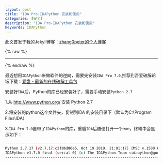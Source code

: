 ```yaml
---
layout: post
title: "IDA Pro-IDAPython 安装和使用"
categories: [安全]
description: "IDA Pro-IDAPython 安装和使用"
keywords: IDAPython
---
```


此文首发于我的Jekyll博客：[zhang0peter的个人博客](https://zhang0peter.com)         

{% raw %}
***          
{% endraw %}

最近想用`IDAPython`来做软件的逆向，需要先安装`IDA Pro 7.0`,推荐到吾爱破解论坛下载：[爱盘 - 最新的在线破解工具包](https://down.52pojie.cn/Tools/Disassemblers/)

安装好`IDA`后，Python的库已经安装好了，需要手动安装`Python 2.7`

1.从 http://www.python.org/ 安装 Python 2.7

2.将安装的python这个文件夹，复制到IDA 的安装目录下（默认为C:\Program Files\IDA）

3.`IDA Pro 7.0`自带了`IDAPython`的库，重启`IDA`后随便打开一个exe，终端中会显示如下：

```sh
---------------------------------------------------------------------------------------
Python 2.7.17 (v2.7.17:c2f86d86e6, Oct 19 2019, 21:01:17) [MSC v.1500 64 bit (AMD64)] 
IDAPython v1.7.0 final (serial 0) (c) The IDAPython Team <idapython@googlegroups.com>
---------------------------------------------------------------------------------------
```

